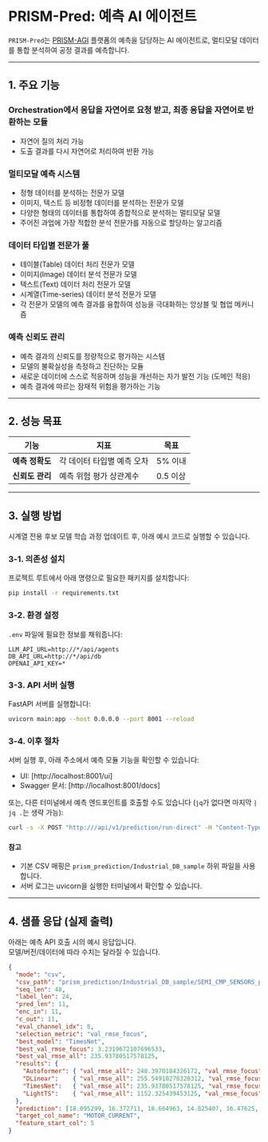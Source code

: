 # PRISM-Pred: 예측 AI 에이전트

`PRISM-Pred`는 [PRISM-AGI](../README.md) 플랫폼의 예측을 담당하는 AI 에이전트로, 멀티모달 데이터를 통합 분석하여 공정 결과를 예측합니다.

---

## 1. 주요 기능

### Orchestration에서 응답을 자연어로 요청 받고, 최종 응답을 자연어로 반환하는 모듈
- 자연어 질의 처리 가능
- 도출 결과를 다시 자연어로 처리하여 반환 가능

### 멀티모달 예측 시스템
- 정형 데이터를 분석하는 전문가 모델
- 이미지, 텍스트 등 비정형 데이터를 분석하는 전문가 모델
- 다양한 형태의 데이터를 통합하여 종합적으로 분석하는 멀티모달 모델
- 주어진 과업에 가장 적합한 분석 전문가를 자동으로 할당하는 알고리즘

### 데이터 타입별 전문가 풀
- 테이블(Table) 데이터 처리 전문가 모델
- 이미지(Image) 데이터 분석 전문가 모델
- 텍스트(Text) 데이터 처리 전문가 모델
- 시계열(Time-series) 데이터 분석 전문가 모델
- 각 전문가 모델의 예측 결과를 융합하여 성능을 극대화하는 앙상블 및 협업 메커니즘

### 예측 신뢰도 관리
- 예측 결과의 신뢰도를 정량적으로 평가하는 시스템
- 모델의 불확실성을 측정하고 진단하는 모듈
- 새로운 데이터에 스스로 적응하며 성능을 개선하는 자가 발전 기능 (도메인 적응)
- 예측 결과에 따르는 잠재적 위험을 평가하는 기능

---

## 2. 성능 목표

| 기능             | 지표                   | 목표     |
| ---------------- | ---------------------- | -------- |
| **예측 정확도** | 각 데이터 타입별 예측 오차 | 5% 이내 |
| **신뢰도 관리** | 예측 위험 평가 상관계수 | 0.5 이상 |

---

## 3. 실행 방법

시계열 전용 후보 모델 학습 과정 업데이트 후, 아래 예시 코드로 실행할 수 있습니다.

### 3-1. 의존성 설치
프로젝트 루트에서 아래 명령으로 필요한 패키지를 설치합니다:
```bash
pip install -r requirements.txt
```

### 3-2. 환경 설정
`.env` 파일에 필요한 정보를 채워줍니다:
```env
LLM_API_URL=http://*/api/agents
DB_API_URL=http://*/api/db
OPENAI_API_KEY=*
```

### 3-3. API 서버 실행
FastAPI 서버를 실행합니다:
```bash
uvicorn main:app --host 0.0.0.0 --port 8001 --reload
```

### 3-4. 이후 절차
서버 실행 후, 아래 주소에서 예측 모듈 기능을 확인할 수 있습니다:

- UI: [http://localhost:8001/ui] 
- Swagger 문서: [http://localhost:8001/docs]

또는, 다른 터미널에서 예측 엔드포인트를 호출할 수도 있습니다 (`jq`가 없다면 마지막 `| jq .`는 생략 가능):
```bash
curl -s -X POST "http:///api/v1/prediction/run-direct" -H "Content-Type: application/json" -d '{"taskId":"1","fromAgent":"orchestration","objective":"prediction","timeRange":"2025-08-20 09:00:00 - 09:10:00","sensor_name":"CMP","target_cols":"MOTOR_CURRENT","constraints":null,"userRole":"engineer"}' | jq .
```

#### 참고

- 기본 CSV 매핑은 `prism_prediction/Industrial_DB_sample` 하위 파일을 사용합니다.
- 서버 로그는 uvicorn을 실행한 터미널에서 확인할 수 있습니다.

---

## 4. 샘플 응답 (실제 출력)

아래는 예측 API 호출 시의 예시 응답입니다.  
모델/버전/데이터에 따라 수치는 달라질 수 있습니다.

```json
{
  "mode": "csv",
  "csv_path": "prism_prediction/Industrial_DB_sample/SEMI_CMP_SENSORS_predict.csv",
  "seq_len": 48,
  "label_len": 24,
  "pred_len": 11,
  "enc_in": 11,
  "c_out": 11,
  "eval_channel_idx": 8,
  "selection_metric": "val_rmse_focus",
  "best_model": "TimesNet",
  "best_val_rmse_focus": 3.2319672107696533,
  "best_val_rmse_all": 235.93780517578125,
  "results": {
    "Autoformer": { "val_rmse_all": 248.3970184326172, "val_rmse_focus": 108.75589752197266 },
    "DLinear":    { "val_rmse_all": 255.54910278320312, "val_rmse_focus": 3.3810741901397705 },
    "TimesNet":   { "val_rmse_all": 235.93780517578125, "val_rmse_focus": 3.2319672107696533 },
    "LightTS":    { "val_rmse_all": 1152.325439453125, "val_rmse_focus": 19.069955825805664 }
  },
  "prediction": [18.095299, 16.372711, 18.664963, 14.825407, 16.47625, 16.487608, 17.424318, 16.602634, 17.291752, 15.002139, 18.01297],
  "target_col_name": "MOTOR_CURRENT",
  "feature_start_col": 5
}
```
